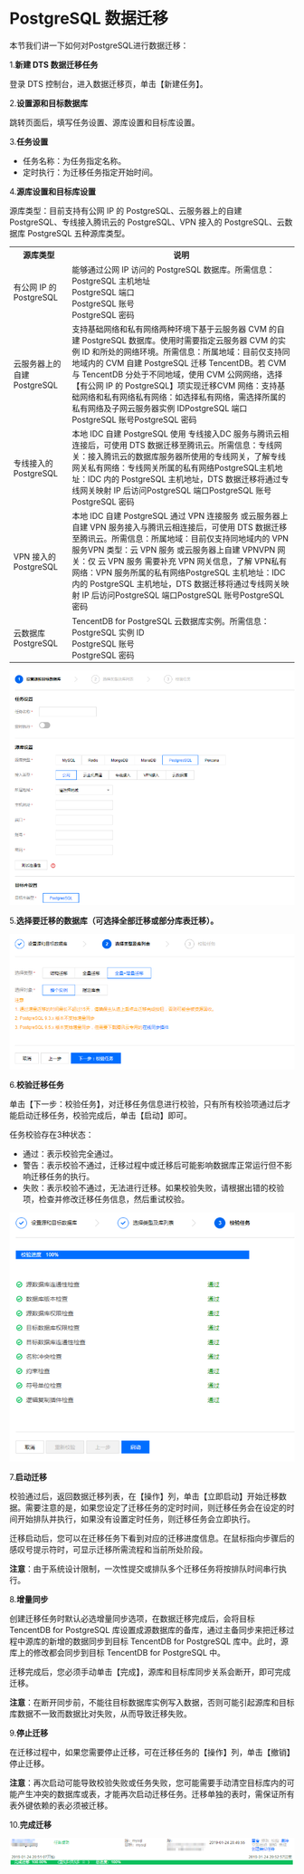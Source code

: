 # PostgreSQL 数据迁移

本节我们讲一下如何对PostgreSQL进行数据迁移：

1.**新建 DTS 数据迁移任务**

登录 DTS 控制台，进入数据迁移页，单击【新建任务】。

2.**设置源和目标数据库**

跳转页面后，填写任务设置、源库设置和目标库设置。

3.**任务设置**

* 任务名称：为任务指定名称。
* 定时执行：为迁移任务指定开始时间。

4.**源库设置和目标库设置**

源库类型：目前支持有公网 IP 的 PostgreSQL、云服务器上的自建 PostgreSQL、专线接入腾讯云的 PostgreSQL、VPN 接入的 PostgreSQL、云数据库 PostgreSQL 五种源库类型。

<table>
    <tr>
        <th>源库类型</th>
        <th>说明</th>
    </tr>
    <tr>
        <td>有公网 IP 的 PostgreSQL</td>
        <td>
            能够通过公网 IP 访问的 PostgreSQL 数据库。所需信息：
            <br/>PostgreSQL 主机地址
            <br/>PostgreSQL 端口
            <br/>PostgreSQL 账号
            <br/>PostgreSQL 密码
        </td>
    </tr>
    <tr>
        <td>云服务器上的自建 PostgreSQL</td>
        <td>
            支持基础网络和私有网络两种环境下基于云服务器 CVM 的自建 PostgreSQL 数据库。使用时需要指定云服务器 CVM 的实例 ID 和所处的网络环境。所需信息：所属地域：目前仅支持同地域内的 CVM 自建 PostgreSQL 迁移 TencentDB。若 CVM 与 TencentDB 分处于不同地域，使用 CVM 公网网络，选择【有公网 IP 的 PostgreSQL】项实现迁移CVM 网络：支持基础网络和私有网络私有网络：如选择私有网络，需选择所属的私有网络及子网云服务器实例 IDPostgreSQL 端口PostgreSQL 账号PostgreSQL 密码
        </td>
    </tr>
    <tr>
        <td>专线接入的 PostgreSQL</td>
        <td>
            本地 IDC 自建 PostgreSQL 使用 专线接入DC 服务与腾讯云相连接后，可使用 DTS 数据迁移至腾讯云。所需信息：专线网关：接入腾讯云的数据库服务器所使用的专线网关，了解专线网关私有网络：专线网关所属的私有网络PostgreSQL主机地址：IDC 内的 PostgreSQL 主机地址，DTS 数据迁移将通过专线网关映射 IP 后访问PostgreSQL 端口PostgreSQL 账号PostgreSQL 密码
        </td>
    </tr>
    <tr>
        <td>VPN 接入的 PostgreSQL</td>
        <td>
            本地 IDC 自建 PostgreSQL 通过 VPN 连接服务 或云服务器上自建 VPN 服务接入与腾讯云相连接后，可使用 DTS 数据迁移至腾讯云。所需信息：所属地域：目前仅支持同地域内的 VPN 服务VPN 类型：云 VPN 服务 或云服务器上自建 VPNVPN 网关：仅 云 VPN 服务 需要补充 VPN 网关信息，了解 VPN私有网络：VPN 服务所属的私有网络PostgreSQL 主机地址：IDC 内的 PostgreSQL 主机地址，DTS 数据迁移将通过专线网关映射 IP 后访问PostgreSQL 端口PostgreSQL 账号PostgreSQL 密码
        </td>
    </tr>
    <tr>
        <td>云数据库 PostgreSQL</td>
        <td>
            TencentDB for PostgreSQL 云数据库实例。所需信息：
            <br/>PostgreSQL 实例 ID
            <br/>PostgreSQL 账号
            <br/>PostgreSQL 密码
        </td>
    </tr>
</table>

![image](../../../Gallerys/tencentdb6-40.jpg)

5.**选择要迁移的数据库（可选择全部迁移或部分库表迁移）。**

![image](../../../Gallerys/tencentdb6-41.jpg)

6.**校验迁移任务**

单击【下一步：校验任务】，对迁移任务信息进行校验，只有所有校验项通过后才能启动迁移任务，校验完成后，单击【启动】即可。

任务校验存在3种状态：
* 通过：表示校验完全通过。
* 警告：表示校验不通过，迁移过程中或迁移后可能影响数据库正常运行但不影响迁移任务的执行。
* 失败：表示校验不通过，无法进行迁移。如果校验失败，请根据出错的校验项，检查并修改迁移任务信息，然后重试校验。

![image](../../../Gallerys/tencentdb6-42.jpg)

7.**启动迁移**

校验通过后，返回数据迁移列表，在【操作】列，单击【立即启动】开始迁移数据。需要注意的是，如果您设定了迁移任务的定时时间，则迁移任务会在设定的时间开始排队并执行，如果没有设置定时任务，则迁移任务会立即执行。

迁移启动后，您可以在迁移任务下看到对应的迁移进度信息。在鼠标指向步骤后的感叹号提示符时，可显示迁移所需流程和当前所处阶段。

**注意**：由于系统设计限制，一次性提交或排队多个迁移任务将按排队时间串行执行。

8.**增量同步**

创建迁移任务时默认必选增量同步选项，在数据迁移完成后，会将目标 TencentDB for PostgreSQL 库设置成源数据库的备库，通过主备同步来把迁移过程中源库的新增的数据同步到目标 TencentDB for PostgreSQL 库中。此时，源库上的修改都会同步到目标 TencentDB for PostgreSQL 中。

迁移完成后，您必须手动单击【完成】，源库和目标库同步关系会断开，即可完成迁移。

**注意**：在断开同步前，不能往目标数据库实例写入数据，否则可能引起源库和目标库数据不一致而数据比对失败，从而导致迁移失败。

9.**停止迁移**

在迁移过程中，如果您需要停止迁移，可在迁移任务的【操作】列，单击【撤销】停止迁移。

**注意**：再次启动可能导致校验失败或任务失败，您可能需要手动清空目标库内的可能产生冲突的数据库或表，才能再次启动迁移任务。迁移单独的表时，需保证所有表外键依赖的表必须被迁移。

10.**完成迁移**

![image](../../../Gallerys/tencentdb6-43.jpg)






